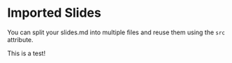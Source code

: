 # Imported Slides

You can split your slides.md into multiple files and reuse them using the `src` attribute.

This is a test!
